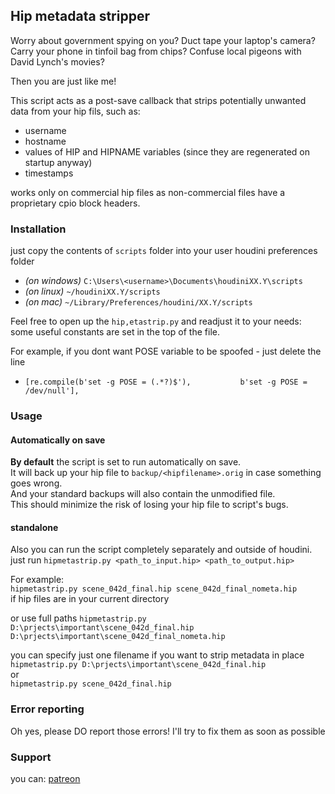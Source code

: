 ## Hip metadata stripper
Worry about government spying on you?
Duct tape your laptop's camera?
Carry your phone in tinfoil bag from chips?
Confuse local pigeons with David Lynch's movies?

Then you are just like me!

This script acts as a post-save callback that strips potentially unwanted data from your hip fils, such as:
* username
* hostname
* values of HIP and HIPNAME variables (since they are regenerated on startup anyway)
* timestamps

works only on commercial hip files as non-commercial files have a proprietary cpio block headers.

### Installation
just copy the contents of `scripts` folder into your user houdini preferences folder
* *(on windows)* `C:\Users\<username>\Documents\houdiniXX.Y\scripts` 
* *(on linux)* `~/houdiniXX.Y/scripts`
* *(on mac)* `~/Library/Preferences/houdini/XX.Y/scripts`

Feel free to open up the `hip,etastrip.py` and readjust it to your needs: some useful constants are set in the top of the file.

For example, if you dont want POSE variable to be spoofed -
just delete the line 
* ```[re.compile(b'set -g POSE = (.*?)$'),           b'set -g POSE = /dev/null'],```

### Usage
#### Automatically on save
**By default** the script is set to run automatically on save.  
It will back up your hip file to `backup/<hipfilename>.orig` in case something goes wrong.  
And your standard backups will also contain the unmodified file.  
This should minimize the risk of losing your hip file to script's bugs.

#### standalone
Also you can run the script completely separately and outside of houdini.  
just run `hipmetastrip.py <path_to_input.hip> <path_to_output.hip>`

For example:  
```hipmetastrip.py scene_042d_final.hip scene_042d_final_nometa.hip```  
if hip files are in your current directory

or use full paths
```hipmetastrip.py D:\prjects\important\scene_042d_final.hip D:\prjects\important\scene_042d_final_nometa.hip```

you can specify just one filename if you want to strip metadata in place  
```hipmetastrip.py D:\prjects\important\scene_042d_final.hip```  
or  
```hipmetastrip.py scene_042d_final.hip```

### Error reporting
Oh yes, please DO report those errors! I'll try to fix them as soon as possible


### Support
you can: [patreon](https://www.patreon.com/xapkohheh)
